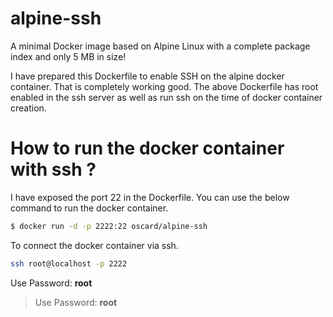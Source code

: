 # alpine-ssh

A minimal Docker image based on Alpine Linux with a complete package index and only 5 MB in size!

I have prepared this Dockerfile to enable SSH on the alpine docker container.
That is completely working good. 
The above Dockerfile has root enabled in the ssh server as well as run ssh on the time of docker 
container creation.

# How to run the docker container with ssh ?

I have exposed the port 22 in the Dockerfile. You can use the below command to run the docker container.

```bash
$ docker run -d -p 2222:22 oscard/alpine-ssh
```

To connect the docker container via ssh.

```bash
ssh root@localhost -p 2222
```
Use Password: **root**
> Use Password: **root**
